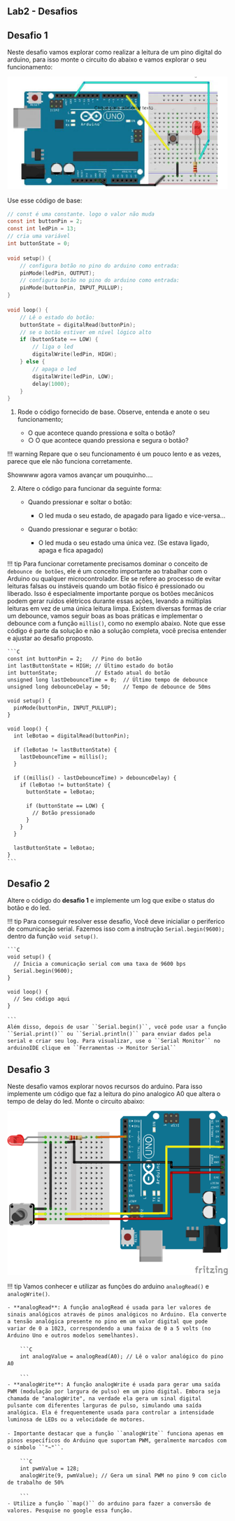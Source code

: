 ## Lab2 - Desafios


## Desafio 1

Neste desafio vamos explorar como realizar a leitura de um pino digital do arduino, para isso monte o circuito do abaixo e vamos explorar o seu funcionamento:

![](lab2-desafio1.png)

Use esse código de base:

```C
// const é uma constante. logo o valor não muda
const int buttonPin = 2;
const int ledPin = 13;
// cria uma variável
int buttonState = 0;

void setup() {
    // configura botão no pino do arduino como entrada:
    pinMode(ledPin, OUTPUT);
    // configura botão no pino do arduino como entrada:
    pinMode(buttonPin, INPUT_PULLUP);
}

void loop() {
    // Lê o estado do botão:
    buttonState = digitalRead(buttonPin);
    // se o botão estiver em nível lógico alto
    if (buttonState == LOW) {
        // liga o led
        digitalWrite(ledPin, HIGH);
    } else {
        // apaga o led
        digitalWrite(ledPin, LOW);
        delay(1000);
    }
}

```

1. Rode o código fornecido de base. Observe, entenda e anote o seu funcionamento;
    
    - O que acontece quando pressiona e solta o botão?
    - ○ O que acontece quando pressiona e segura o botão?

!!! warning 
    Repare que o seu funcionamento é um pouco lento e as vezes, parece que ele não funciona corretamente. 

Showwww agora vamos avançar um pouquinho….

2. Altere o código para funcionar da seguinte forma:

    - Quando pressionar e soltar o botão:
        - O led muda o seu estado, de apagado para ligado e vice-versa…
    
    - Quando pressionar e segurar o botão:
        - O led muda o seu estado uma única vez. (Se estava ligado, apaga e fica apagado)

!!! tip
    Para funcionar corretamente precisamos dominar o conceito de ``debounce de botões``, ele é um conceito importante ao trabalhar com o Arduino ou qualquer microcontrolador. Ele se refere ao processo de evitar leituras falsas ou instáveis quando um botão físico é pressionado ou liberado. Isso é especialmente importante porque os botões mecânicos podem gerar ruídos elétricos durante essas ações, levando a múltiplas leituras em vez de uma única leitura limpa.
    Existem diversas formas de criar um debounce, vamos seguir boas as boas práticas e implementar o debounce com a função ``millis()``, como no exemplo abaixo. Note que esse código é parte da solução e não a solução completa, você precisa entender e ajustar ao desafio proposto.
    
    ```C
    const int buttonPin = 2;   // Pino do botão
    int lastButtonState = HIGH; // Último estado do botão
    int buttonState;            // Estado atual do botão
    unsigned long lastDebounceTime = 0;  // Último tempo de debounce
    unsigned long debounceDelay = 50;    // Tempo de debounce de 50ms
    
    void setup() {
      pinMode(buttonPin, INPUT_PULLUP);
    }
    
    void loop() {
      int leBotao = digitalRead(buttonPin);
    
      if (leBotao != lastButtonState) {
        lastDebounceTime = millis();
      }
    
      if ((millis() - lastDebounceTime) > debounceDelay) {
        if (leBotao != buttonState) {
          buttonState = leBotao;
    
          if (buttonState == LOW) {
            // Botão pressionado
          }
        }
      }
    
      lastButtonState = leBotao;
    }
    ```
        

## Desafio 2

Altere o código do **desafio 1** e implemente um log que exibe o status do botão e do led.

!!! tip
    Para conseguir resolver esse desafio, Você deve inicialiar o periferico de comunicação serial. Fazemos isso com a instrução ``Serial.begin(9600);`` dentro da função ``void setup()``.
    
    ```C
    void setup() {
      // Inicia a comunicação serial com uma taxa de 9600 bps
      Serial.begin(9600);
    }
    
    void loop() {
      // Seu código aqui
    }

    ```
    Além disso, depois de usar ``Serial.begin()``, você pode usar a função ``Serial.print()`` ou ``Serial.println()`` para enviar dados pela serial e criar seu log. Para visualizar, use o ``Serial Monitor`` no arduinoIDE clique em ``Ferramentas -> Monitor Serial``

## Desafio 3

Neste desafio vamos explorar novos recursos do arduino. Para isso implemente um código que faz a leitura do pino analogico A0 que altera o tempo de delay do led. Monte o circuito abaixo:

![](lab2-desafio3.png)


!!! tip
    Vamos conhecer e utilizar as funções do arduino ``analogRead()`` e ``analogWrite()``.
    
    - **analogRead**: A função analogRead é usada para ler valores de sinais analógicos através de pinos analógicos no Arduino. Ela converte a tensão analógica presente no pino em um valor digital que pode variar de 0 a 1023, correspondendo a uma faixa de 0 a 5 volts (no Arduino Uno e outros modelos semelhantes).
        
        ```C
        int analogValue = analogRead(A0); // Lê o valor analógico do pino A0
        
        ```
    - **analogWrite**: A função analogWrite é usada para gerar uma saída PWM (modulação por largura de pulso) em um pino digital. Embora seja chamada de "analogWrite", na verdade ela gera um sinal digital pulsante com diferentes larguras de pulso, simulando uma saída analógica. Ela é frequentemente usada para controlar a intensidade luminosa de LEDs ou a velocidade de motores. 
    
    - Importante destacar que a função ``analogWrite`` funciona apenas em pinos específicos do Arduino que suportam PWM, geralmente marcados com o símbolo ``"~"``.
    
        ```C
        int pwmValue = 128;
        analogWrite(9, pwmValue); // Gera um sinal PWM no pino 9 com ciclo de trabalho de 50%
    
        ```
    - Utilize a função ``map()`` do arduino para fazer a conversão de valores. Pesquise no google essa função.